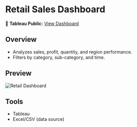 # Retail Sales Dashboard

📍 **Tableau Public:** [View Dashboard](PASTE_YOUR_RETAIL_TABLEAU_LINK_HERE)

## Overview
- Analyzes sales, profit, quantity, and region performance.
- Filters by category, sub-category, and time.

## Preview
![Retail Dashboard](retail_dashboard.png)

## Tools
- Tableau
- Excel/CSV (data source)
